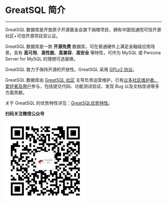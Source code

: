 # GreatSQL 简介
---

GreatSQL 数据库是开放原子开源基金会旗下捐赠项目，拥有中国信通院可信开源社区+可信开源项目双认证。

GreatSQL 数据库是一款 **开源免费** 数据库，可在普通硬件上满足金融级应用场景，具有 **高可用**、**高性能**、**高兼容**、**高安全** 等特性，可作为 MySQL 或 Percona Server for MySQL 的理想可选替换。

GreatSQL 致力于保持开源的开放性。GreatSQL 采用 [GPLv2 协议](https://gitee.com/GreatSQL/GreatSQL/blob/master/LICENSE)。

GreatSQL 数据库由 [GreatSQL 社区](https://greatsql.cn) 主导负责运营维护，已有[众多社区维护者、爱好者及用户](../1-docs-intro/1-7-thanks.md)参与，包括提交代码、功能测试验证、发现 Bug 以及文档改进等多方面贡献。

关于 GreatSQL 的优势特性详见：[GreatSQL优势特性](../1-docs-intro/1-3-greatsql-features.md)。

**扫码关注微信公众号**

![greatsql-wx](../greatsql-wx.jpg)
